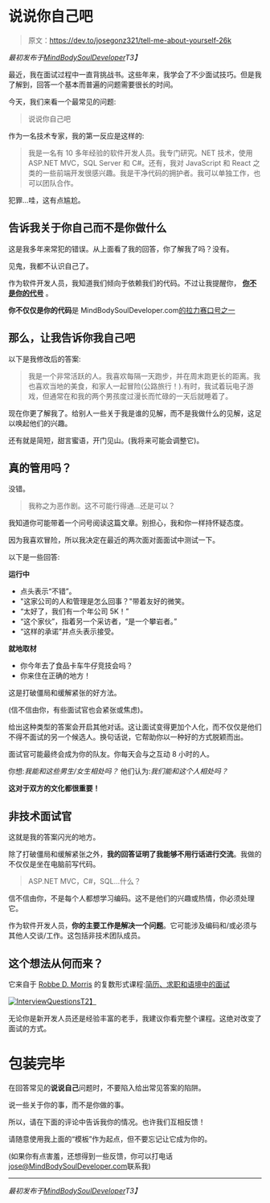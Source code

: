 # 说说你自己吧

> 原文：<https://dev.to/josegonz321/tell-me-about-yourself-26k>

*最初发布于[MindBodySoulDeveloper](http://www.mindbodysouldeveloper.com/2017/11/22/tell-me-about-yourself/)T3】*

最近，我在面试过程中一直背挑战书。这些年来，我学会了不少面试技巧。但是我了解到，回答一个基本而普遍的问题需要很长的时间。

今天，我们来看一个最常见的问题:

> 说说你自己吧

作为一名技术专家，我的第一反应是这样的:

> 我是一名有 10 多年经验的软件开发人员。我专门研究。NET 技术，使用 ASP.NET MVC，SQL Server 和 C#。还有，我对 JavaScript 和 React 之类的一些前端开发很感兴趣。我是干净代码的拥护者。我可以单独工作，也可以团队合作。

犯罪...哇，这有点尴尬。

## 告诉我关于你自己而不是你做什么

这是我多年来常犯的错误。从上面看了我的回答，你了解我了吗？没有。

见鬼，我都不认识自己了。

作为软件开发人员，我知道我们倾向于依赖我们的代码。不过让我提醒你， **[你不是你的代号](https://www.hanselman.com/blog/YouAreNotYourCode.aspx)** 。

**你不仅仅是你的代码**是 MindBodySoulDeveloper.com[的拉力赛口号之一](//MindBodySoulDeveloper.com)

## 那么，让我告诉你我自己吧

以下是我修改后的答案:

> 我是一个非常活跃的人。我喜欢每隔一天跑步，并在周末跑更长的距离。我也喜欢当地的美食，和家人一起冒险(公路旅行！).有时，我试着玩电子游戏，但通常在和我的两个男孩度过漫长而忙碌的一天后就睡着了。

现在你更了解我了。给别人一些关于我是谁的见解，而不是我做什么的见解，这足以唤起他们的兴趣。

还有就是简短，甜言蜜语，开门见山。(我将来可能会调整它)。

## 真的管用吗？

没错。

> 我称之为恶作剧。这不可能行得通...还是可以？

我知道你可能带着一个问号阅读这篇文章。别担心，我和你一样持怀疑态度。

因为我喜欢冒险，所以我决定在最近的两次面对面面试中测试一下。

以下是一些回答:

**运行中**

*   点头表示“不错”。
*   "这家公司的人和管理是怎么回事？"带着友好的微笑。
*   “太好了，我们有一个年公司 5K！”
*   “这个家伙”，指着另一个采访者，“是一个攀岩者。”
*   “这样的承诺”并点头表示接受。

**就地取材**

*   你今年去了食品卡车牛仔竞技会吗？
*   你来住在正确的地方！

这是打破僵局和缓解紧张的好方法。

(信不信由你，有些面试官也会紧张或焦虑)。

给出这种类型的答案会开启其他对话。这让面试变得更加个人化，而不仅仅是他们不得不面试的另一个候选人。换句话说，它帮助你以一种好的方式脱颖而出。

面试官可能最终会成为你的队友。你每天会与之互动 8 小时的人。

你想:*我能和这些男生/女生相处吗？*
他们认为:*我们能和这个人相处吗？*

**这对于双方的文化都很重要！**

## 非技术面试官

这就是我的答案闪光的地方。

除了打破僵局和缓解紧张之外，**我的回答证明了我能够不用行话进行交流**。我做的不仅仅是坐在电脑前写代码。

> ASP.NET MVC，C#，SQL...什么？

信不信由你，不是每个人都想学习编码。这不是他们的兴趣或热情，你必须处理它。

作为软件开发人员，**你的主要工作是解决一个问题**。它可能涉及编码和/或必须与其他人交谈/工作。这包括非技术团队成员。

## 这个想法从何而来？

它来自于 [Robbe D. Morris](//www.robbemorris.com) 的复数形式课程:[简历、求职和语境中的面试](https://app.pluralsight.com/player?name=resumes-job-seeking-interviews-context-m1&clip=0&course=resumes-job-seeking-interviews-context&author=robbe-morris)

[![InterviewQuestions](img/c0e9e2b88b076a72a439f91751ccf1d2.png)T2】](/conteimg/2017/11/InterviewQuestions.PNG)

无论你是新开发人员还是经验丰富的老手，我建议你看完整个课程。这绝对改变了面试的方式。

# 包装完毕

在回答常见的**说说自己**问题时，不要陷入给出常见答案的陷阱。

说一些关于你的事，而不是你做的事。

所以，请在下面的评论中告诉我你的情况。也许我们互相反馈！

请随意使用我上面的“模板”作为起点，但不要忘记让它成为你的。

(如果你有点害羞，还想得到一些反馈，你可以打电话[jose@MindBodySoulDeveloper.com](mailto:jose@MindBodySoulDeveloper.com)联系我)

* * *

*最初发布于[MindBodySoulDeveloper](http://www.mindbodysouldeveloper.com/2017/11/22/tell-me-about-yourself/)T3】*